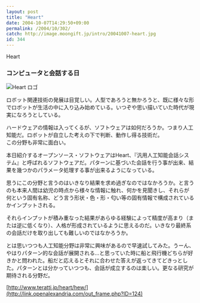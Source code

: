 ```yaml
---
layout: post
title: "Heart"
date: 2004-10-07T14:29:50+09:00
permalink: /2004/10/302/
catch: http://image.moongift.jp/intro/20041007-heart.jpg
id: 344
---
```

Heart  
<!--more-->

### コンピュータと会話する日
  

![Heart ロゴ](http://image.moongift.jp/intro/20041007-heart.jpg "Heart ロゴ")

  

ロボット関連技術の発展は目覚しい。人型であろうと無かろうと、既に様々な形でロボットが生活の中に入り込み始めている。いつぞや思い描いていた時代が現実になろうとしている。

  

ハードウェアの情報は入ってくるが、ソフトウェアは如何だろうか。つまり人工知能だ。ロボットが自立した考えの下で判断、動作し得る技術だ。  
この分野も非常に面白い。

  

本日紹介するオープンソース・ソフトウェアはHeart、『汎用人工知能会話システム』と呼ばれるソフトウェアだ。パターンに基づいた会話を行う事が出来、結果を幾つかのパラメータ処理する事が出来るようになっている。

  

思うにこの分野と言うのはいきなり結果を求め過ぎなのではなかろうか。と言うのも本来人間は幼児の時点から様々な情報に触れ、何かを見聞きし、それらが何という固有名称、どう言う形状・色・形・匂い等の固有情報で構成されているかインプットされる。

  

それらインプットが積み重なった結果があらゆる経験によって精度が高まり（または逆に低くなり）、人格が形成されているように思えるのだ。いきなり最終系の会話だけを取り出しても難しいのではなかろうか。

  

とは思いつつも人工知能分野は非常に興味があるので早速試してみた。うーん、やはりパターン的な会話が展開される…と思っていた時に船と飛行機どちらが好きかと問われた。船だと応えるとそれに合わせた答えが返ってきてどきっとした。パターンとは分かっていつつも、会話が成立するのは楽しい。更なる研究が期待される分野だ。

  

[http://www.teratti.jp/heart/hew/](http://link.openalexandria.com/out_frame.php?ID=124)

